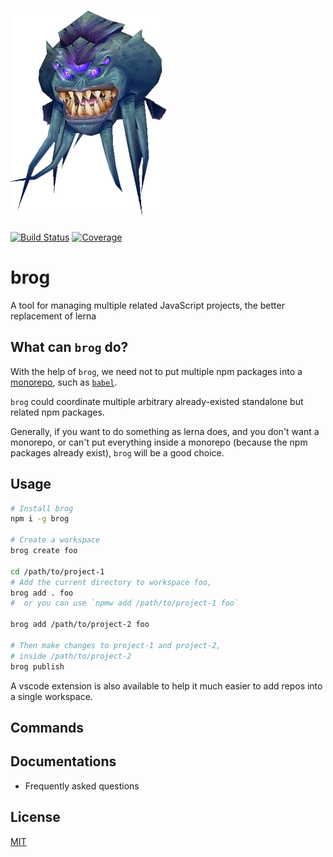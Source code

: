 # ![brog](assets/brog.png)

[![Build Status](https://travis-ci.org/kaelzhang/brog.svg?branch=master)](https://travis-ci.org/kaelzhang/brog)
[![Coverage](https://codecov.io/gh/kaelzhang/brog/branch/master/graph/badge.svg)](https://codecov.io/gh/kaelzhang/brog)

# brog

A tool for managing multiple related JavaScript projects, the better replacement of lerna

## What can `brog` do?

With the help of `brog`, we need not to put multiple npm packages into a [monorepo](https://en.wikipedia.org/wiki/Monorepo), such as [`babel`](https://github.com/babel/babel).

`brog` could coordinate multiple arbitrary already-existed standalone but related npm packages.

Generally, if you want to do something as lerna does, and you don't want a monorepo, or can't put everything inside a monorepo (because the npm packages already exist), `brog` will be a good choice.

## Usage

```sh
# Install brog
npm i -g brog

# Create a workspace
brog create foo

cd /path/to/project-1
# Add the current directory to workspace foo,
brog add . foo
#  or you can use `npmw add /path/to/project-1 foo`

brog add /path/to/project-2 foo

# Then make changes to project-1 and project-2,
# inside /path/to/project-2
brog publish
```

A vscode extension is also available to help it much easier to add repos into a single workspace.

## Commands

## Documentations

- Frequently asked questions

## License

[MIT](LICENSE)

